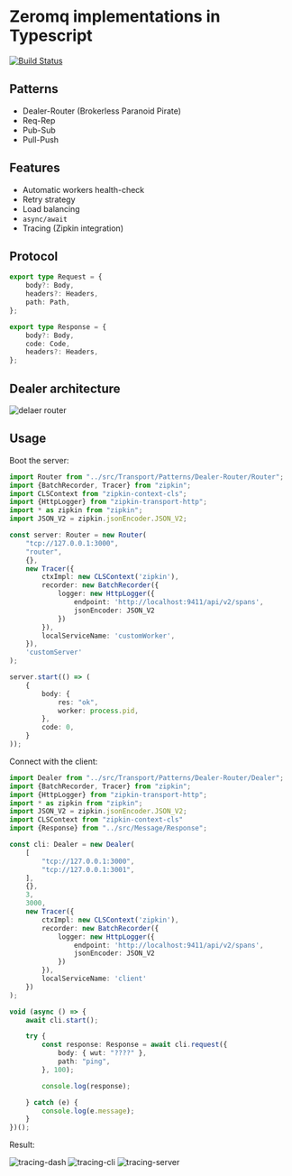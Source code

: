 Zeromq implementations in Typescript
===

[![Build Status](https://travis-ci.org/jorge07/zeromq.svg?branch=master)](https://travis-ci.org/jorge07/zeromq)

## Patterns

- Dealer-Router (Brokerless Paranoid Pirate)
- Req-Rep
- Pub-Sub
- Pull-Push

## Features

- Automatic workers health-check
- Retry strategy
- Load balancing
- `async/await` 
- Tracing (Zipkin integration)

## Protocol

```typescript
export type Request = {
    body?: Body,
    headers?: Headers,
    path: Path,
};
```
```typescript
export type Response = {
    body?: Body,
    code: Code,
    headers?: Headers,
};
```

## Dealer architecture

![delaer router](https://i.imgur.com/6BVi4YF.png)

## Usage

Boot the server:

```typescript
import Router from "../src/Transport/Patterns/Dealer-Router/Router";
import {BatchRecorder, Tracer} from "zipkin";
import CLSContext from "zipkin-context-cls";
import {HttpLogger} from "zipkin-transport-http";
import * as zipkin from "zipkin";
import JSON_V2 = zipkin.jsonEncoder.JSON_V2;

const server: Router = new Router(
    "tcp://127.0.0.1:3000",
    "router",
    {},
    new Tracer({
        ctxImpl: new CLSContext('zipkin'),
        recorder: new BatchRecorder({
            logger: new HttpLogger({
                endpoint: 'http://localhost:9411/api/v2/spans',
                jsonEncoder: JSON_V2
            })
        }),
        localServiceName: 'customWorker',
    }),
    'customServer'
);

server.start(() => (
    {
        body: {
            res: "ok",
            worker: process.pid,
        },
        code: 0,
    }
));
```

Connect with the client:
```typescript
import Dealer from "../src/Transport/Patterns/Dealer-Router/Dealer";
import {BatchRecorder, Tracer} from "zipkin";
import {HttpLogger} from "zipkin-transport-http";
import * as zipkin from "zipkin";
import JSON_V2 = zipkin.jsonEncoder.JSON_V2;
import CLSContext from "zipkin-context-cls"
import {Response} from "../src/Message/Response";

const cli: Dealer = new Dealer(
    [
        "tcp://127.0.0.1:3000",
        "tcp://127.0.0.1:3001",
    ],
    {},
    3,
    3000,
    new Tracer({
        ctxImpl: new CLSContext('zipkin'),
        recorder: new BatchRecorder({
            logger: new HttpLogger({
                endpoint: 'http://localhost:9411/api/v2/spans',
                jsonEncoder: JSON_V2
            })
        }),
        localServiceName: 'client'
    })
);

void (async () => {
    await cli.start();

    try {
        const response: Response = await cli.request({
            body: { wut: "????" },
            path: "ping",
        }, 100);

        console.log(response);

    } catch (e) {
        console.log(e.message);
    }
})();

```

Result:

![tracing-dash](https://i.imgur.com/qIDymXH.png)
![tracing-cli](https://i.imgur.com/DSQgWLi.png)
![tracing-server](https://i.imgur.com/lnFJXQk.png)
